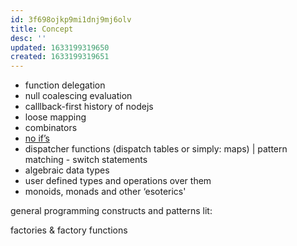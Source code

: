 ```yaml
---
id: 3f698ojkp9mi1dnj9mj6olv
title: Concept
desc: ''
updated: 1633199319650
created: 1633199319651
---
```


* function delegation
* null coalescing evaluation
* calllback-first history of nodejs
* loose mapping
* combinators
* [no if’s](evernote:///view/2453962/s22/7e27af3f-a030-4e90-8d02-056cb768b302/7e27af3f-a030-4e90-8d02-056cb768b302/)
* dispatcher functions (dispatch tables or simply: maps) | pattern matching - switch statements
* algebraic data types
* user defined types and operations over them
* monoids, monads and other ‘esoterics'

general programming constructs and patterns
    lit:

factories & factory functions
